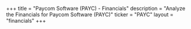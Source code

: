 +++
title = "Paycom Software (PAYC) - Financials"
description = "Analyze the Financials for Paycom Software (PAYC)"
ticker = "PAYC"
layout = "financials"
+++

